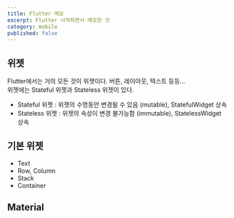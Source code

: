 ```yaml
---
title: Flutter 메모
excerpt: Flutter 시작하면서 메모한 것
category: mobile
published: false
---
```


## 위젯

Flutter에서는 거의 모든 것이 위젯이다. 버튼, 레이아웃, 텍스트 등등...  
위젯에는 Stateful 위젯과 Stateless 위젯이 있다.  

* Stateful 위젯 : 위젯의 수명동안 변경될 수 있음 (mutable), StatefulWidget 상속
* Stateless 위젯 : 위젯의 속성이 변경 불가능함 (immutable), StatelessWidget 상속

## 기본 위젯

* Text
* Row, Column
* Stack
* Container

## Material
